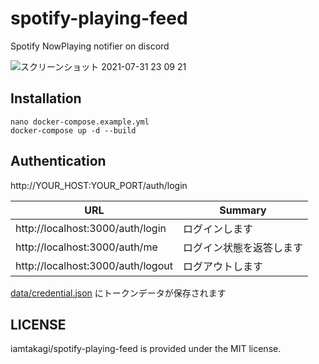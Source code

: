 # spotify-playing-feed

Spotify NowPlaying notifier on discord

![スクリーンショット 2021-07-31 23 09 21](https://user-images.githubusercontent.com/46530214/127742439-6a4f862b-3caf-4af6-b1e8-626cec8e13b8.png)

## Installation

```
nano docker-compose.example.yml
docker-compose up -d --build
```

## Authentication
http://YOUR_HOST:YOUR_PORT/auth/login

URL | Summary
---- | ----
http://localhost:3000/auth/login | ログインします
http://localhost:3000/auth/me | ログイン状態を返答します
http://localhost:3000/auth/logout | ログアウトします

[data/credential.json](data/credential.json) にトークンデータが保存されます

## LICENSE
iamtakagi/spotify-playing-feed is provided under the MIT license.
